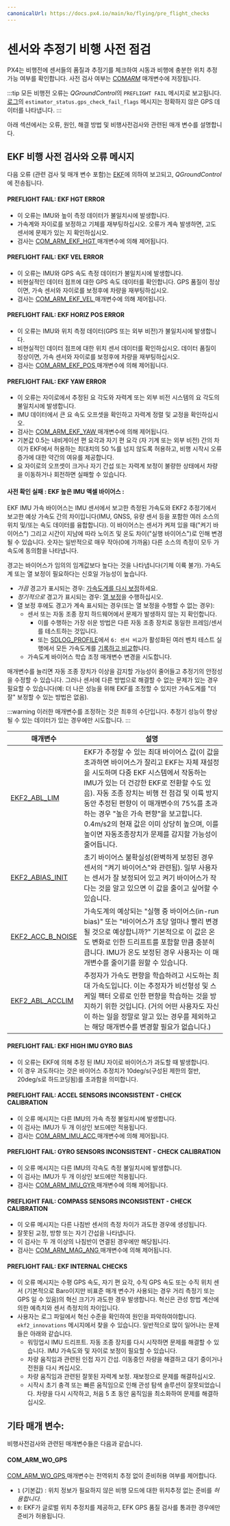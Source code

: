 ```yaml
---
canonicalUrl: https://docs.px4.io/main/ko/flying/pre_flight_checks
---
```


# 센서와 추정기 비행 사전 점검

PX4는 비행전에 센서들의 품질과 추정기를 체크하여 시동과 비행에 충분한 위치 추정 가능 여부를 확인합니다. 사전 검사 여부는 [ COM*ARM*](../advanced_config/parameter_reference.md#commander) 매개변수에 저장됩니다.

:::tip
모든 비행전 오류는 *QGroundControl*의 `PREFLIGHT FAIL` 메시지로 보고됩니다. [로그](../getting_started/flight_reporting.md)의 `estimator_status.gps_check_fail_flags` 메시지는 정확하지 않은 GPS 데이터를 나타냅니다.
:::

아래 섹션에서는 오류, 원인, 해결 방법 및 비행사전검사와 관련된 매개 변수를 설명합니다.

## EKF 비행 사전 검사와 오류 메시지

다음 오류 (관련 검사 및 매개 변수 포함)는 [EKF](../advanced_config/tuning_the_ecl_ekf.md)에 의하여 보고되고, *QGroundControl*에 전송됩니다.

#### PREFLIGHT FAIL: EKF HGT ERROR

* 이 오류는 IMU와 높이 측정 데이터가 불일치시에 발생합니다.
* 가속계와 자이로를 보정하고 기체를 재부팅하십시오. 오류가 계속 발생하면, 고도 센서에 문제가 있는 지 확인하십시오.
* 검사는 [ COM_ARM_EKF_HGT ](../advanced_config/parameter_reference.md#COM_ARM_EKF_HGT) 매개변수에 의해 제어됩니다.

#### PREFLIGHT FAIL: EKF VEL ERROR

* 이 오류는 IMU와 GPS 속도 측정 데이터가 불일치시에 발생합니다.
* 비현실적인 데이터 점프에 대한 GPS 속도 데이터를 확인합니다. GPS 품질이 정상이면, 가속 센서와 자이로를 보정후에 차량을 재부팅하십시오.
* 검사는 [ COM_ARM_EKF_VEL ](../advanced_config/parameter_reference.md#COM_ARM_EKF_VEL) 매개변수에 의해 제어됩니다.

#### PREFLIGHT FAIL: EKF HORIZ POS ERROR

* 이 오류는 IMU와 위치 측정 데이터(GPS 또는 외부 비전)가 불일치시에 발생합니다.
* 비현실적인 데이터 점프에 대한 위치 센서 데이터를 확인하십시오. 데이터 품질이 정상이면, 가속 센서와 자이로를 보정후에 차량을 재부팅하십시오.
* 검사는 [ COM_ARM_EKF_POS ](../advanced_config/parameter_reference.md#COM_ARM_EKF_POS) 매개변수에 의해 제어됩니다.

#### PREFLIGHT FAIL: EKF YAW ERROR

* 이 오류는 자이로에서 추정된 요 각도와 자력계 또는 외부 비전 시스템의 요 각도의 불일치시에 발생합니다.
* IMU 데이터에서 큰 요 속도 오프셋을 확인하고 자력계 정렬 및 교정을 확인하십시오.
* 검사는 [ COM_ARM_EKF_YAW ](../advanced_config/parameter_reference.md#COM_ARM_EKF_YAW) 매개변수에 의해 제어됩니다.
* 기본값 0.5는 내비게이션 편 요각과 자기 편 요각 (자 기계 또는 외부 비전) 간의 차이가 EKF에서 허용하는 최대치의 50 %를 넘지 않도록 허용하고, 비행 시작시 오류 증가에 대한 약간의 여유를 제공합니다.
* 요 자이로의 오프셋이 크거나 자기 간섭 또는 자력계 보정이 불량한 상태에서 차량을 이동하거나 회전하면 실패할 수 있습니다.

#### 사전 확인 실패 : EKF 높은 IMU 액셀 바이어스  :

<!-- https://github.com/PX4/PX4-Autopilot/blob/release/1.14/src/modules/commander/Arming/PreFlightCheck/checks/ekf2Check.cpp#L267 -->
<!-- Useful primer on biases: https://www.vectornav.com/resources/inertial-navigation-primer/specifications--and--error-budgets/specs-imuspecs -->
<!-- Mathieu Bresciani is expert -->

EKF IMU 가속 바이어스는 IMU 센서에서 보고한 측정된 가속도와 EKF2 추정기에서 보고한 예상 가속도 간의 차이입니다(IMU, GNSS, 유량 센서 등을 포함한 여러 소스의 위치 및/또는 속도 데이터를 융합합니다). 이 바이어스는 센서가 켜져 있을 때("켜기 바이어스") 그리고 시간이 지남에 따라 노이즈 및 온도 차이("실행 바이어스")로 인해 변경될 수 있습니다. 숫자는 일반적으로 매우 작아(0에 가까움) 다른 소스의 측정이 모두 가속도에 동의함을 나타냅니다.

경고는 바이어스가 임의의 임계값보다 높다는 것을 나타냅니다(기체 이륙 불가). 가속도계 또는 열 보정이 필요하다는 신호일 가능성이 높습니다.

- *가끔* 경고가 표시되는 경우: [가속도계를 다시 보정](../config/accelerometer.md)하세요.
- *정기적으로* 경고가 표시되는 경우: [열 보정](../advanced_config/sensor_thermal_calibration.md)을 수행하십시오.
- 열 보정 후에도 경고가 계속 표시되는 경우(또는 열 보정을 수행할 수 없는 경우):
  - 센서 또는 자동 조종 장치 하드웨어에서 문제가 발생하지 않는 지 확인합니다.
    - 이를 수행하는 가장 쉬운 방법은 다른 자동 조종 장치로 동일한 프레임/센서를 테스트하는 것입니다.
    - 또는 [SDLOG_PROFILE](../advanced_config/parameter_reference.md#SDLOG_PROFILE)에서 `6: 센서 비교`가 활성화된 여러 벤치 테스트 실행에서 모든 가속도계를 [기록하고 비교](../dev_log/logging.md#configuration)합니다.
  - 가속도계 바이어스 학습 조정 매개변수 변경을 시도합니다.

매개변수를 늘리면 자동 조종 장치가 이상을 감지할 가능성이 줄어들고 추정기의 안정성을 수정할 수 있습니다. 그러나 센서에 다른 방법으로 해결할 수 없는 문제가 있는 경우 필요할 수 있습니다(예: 더 나은 성능을 위해 EKF를 조정할 수 있지만 가속도계를 "더 잘" 보정할 수 있는 방법은 없음).

:::warning
이러한 매개변수를 조정하는 것은 최후의 수단입니다.
추정기 성능이 향상될 수 있는 데이터가 있는 경우에만 시도합니다.
:::

| 매개변수                                                                                                      | 설명                                                                                                                                                                                                                                                        |
| --------------------------------------------------------------------------------------------------------- | --------------------------------------------------------------------------------------------------------------------------------------------------------------------------------------------------------------------------------------------------------- |
| <a id="EKF2_ABL_LIM"></a>[EKF2_ABL_LIM](../advanced_config/parameter_reference.md#EKF2_ABL_LIM)         | EKF가 추정할 수 있는 최대 바이어스 값(이 값을 초과하면 바이어스가 잘리고 EKF는 자체 재설정을 시도하며 다중 EKF 시스템에서 작동하는 IMU가 있는 더 건강한 EKF로 전환할 수도 있음). 자동 조종 장치는 비행 전 점검 및 이륙 방지 동안 추정된 편향이 이 매개변수의 75%를 초과하는 경우 "높은 가속 편향"을 보고합니다. 0.4m/s2의 현재 값은 이미 상당히 높으며, 이를 높이면 자동조종장치가 문제를 감지할 가능성이 줄어듭니다. |
| <a id="EKF2_ABIAS_INIT"></a>[EKF2_ABIAS_INIT](../advanced_config/parameter_reference.md#EKF2_ABIAS_INIT)   | 초기 바이어스 불확실성(완벽하게 보정된 경우 센서의 "켜기 바이어스"와 관련됨). 일부 사용자는 센서가 잘 보정되어 있고 켜기 바이어스가 작다는 것을 알고 있으면 이 값을 줄이고 싶어할 수 있습니다.                                                                                                                                           |
| <a id="EKF2_ACC_B_NOISE"></a>[EKF2_ACC_B_NOISE](../advanced_config/parameter_reference.md#EKF2_ACC_B_NOISE) | 가속도계의 예상되는 "실행 중 바이어스(in-run bias)" 또는 "바이어스가 초당 얼마나 빨리 변경될 것으로 예상합니까?" 기본적으로 이 값은 온도 변화로 인한 드리프트를 포함할 만큼 충분히 큽니다. IMU가 온도 보정된 경우 사용자는 이 매개변수를 줄이기를 원할 수 있습니다.                                                                                            |
| <a id="EKF2_ABL_ACCLIM"></a>[EKF2_ABL_ACCLIM](../advanced_config/parameter_reference.md#EKF2_ABL_ACCLIM)   | 추정자가 가속도 편향을 학습하려고 시도하는 최대 가속도입니다. 이는 추정자가 비선형성 및 스케일 팩터 오류로 인한 편향을 학습하는 것을 방지하기 위한 것입니다. (거의 어떤 사용자도 자신이 하는 일을 정말로 알고 있는 경우를 제외하고는 해당 매개변수를 변경할 필요가 없습니다.)                                                                                               |


#### PREFLIGHT FAIL: EKF HIGH IMU GYRO BIAS

* 이 오류는 EKF에 의해 추정 된 IMU 자이로 바이어스가 과도할 때 발생합니다.
* 이 경우 과도하다는 것은 바이어스 추정치가 10deg/s(구성된 제한의 절반, 20deg/s로 하드코딩됨)를 초과함을 의미합니다.

#### PREFLIGHT FAIL: ACCEL SENSORS INCONSISTENT - CHECK CALIBRATION

* 이 오류 메시지는 다른 IMU의 가속 측정 불일치시에 발생합니다.
* 이 검사는 IMU가 두 개 이상인 보드에만 적용됩니다.
* 검사는 [ COM_ARM_IMU_ACC ](../advanced_config/parameter_reference.md#COM_ARM_IMU_ACC) 매개변수에 의해 제어됩니다.

#### PREFLIGHT FAIL: GYRO SENSORS INCONSISTENT - CHECK CALIBRATION

* 이 오류 메시지는 다른 IMU의 각속도 측정 불일치시에 발생합니다.
* 이 검사는 IMU가 두 개 이상인 보드에만 적용됩니다.
* 검사는 [ COM_ARM_IMU_GYR ](../advanced_config/parameter_reference.md#COM_ARM_IMU_GYR) 매개변수에 의해 제어됩니다.

#### PREFLIGHT FAIL: COMPASS SENSORS INCONSISTENT - CHECK CALIBRATION

* 이 오류 메시지는 다른 나침반 센서의 측정 차이가 과도한 경우에 생성됩니다.
* 잘못된 교정, 방향 또는 자기 간섭을 나타냅니다.
* 이 검사는 두 개 이상의 나침반이 연결된 경우에만 해당됩니다.
* 검사는 [ COM_ARM_MAG_ANG ](../advanced_config/parameter_reference.md#COM_ARM_MAG_ANG) 매개변수에 의해 제어됩니다.

#### PREFLIGHT FAIL: EKF INTERNAL CHECKS

* 이 오류 메시지는 수평 GPS 속도, 자기 편 요각, 수직 GPS 속도 또는 수직 위치 센서 (기본적으로 Baro이지만 비표준 매개 변수가 사용되는 경우 거리 측정기 또는 GPS 일 수 있음)의 혁신 크기가 과도한 경우 발생합니다. 혁신은 관성 항법 계산에 의한 예측치와 센서 측정치의 차이입니다.
* 사용자는 로그 파일에서 혁신 수준을 확인하여 원인을 파악하여야합니다. `ekf2_innovations` 메시지에서 찾을 수 있습니다. 일반적으로 많이 일어나는 문제들은 아래와 같습니다.
  * 워밍업시 IMU 드리프트. 자동 조종 장치를 다시 시작하면 문제를 해결할 수 있습니다. IMU 가속도와 및 자이로 보정이 필요할 수 있습니다.
  * 차량 움직임과 관련된 인접 자기 간섭. 이동중인 차량을 해결하고 대기 중이거나 전원을 다시 켜십시오.
  * 차량 움직임과 관련된 잘못된 자력계 보정. 재보정으로 문제를 해결하십시오.
  * 시작시 초기 충격 또는 빠른 움직임으로 인해 관성 탐색 솔루션이 잘못되었습니다. 차량을 다시 시작하고, 처음 5 초 동안 움직임을 최소화하여 문제를 해결하십시오.


## 기타 매개 변수:

비행사전검사와 관련된 매개변수들은 다음과 같습니다.

#### COM_ARM_WO_GPS

[ COM_ARM_WO_GPS ](../advanced_config/parameter_reference.md#COM_ARM_WO_GPS) 매개변수는 전역위치 추정 없이 준비허용 여부를 제어합니다.
- `1` (기본값) : 위치 정보가 필요하지 않은 비행 모드에 대한 위치추정 없는 준비를 *허용합니다*.
- `0`: EKF가 글로벌 위치 추정치를 제공하고, EFK GPS 품질 검사를 통과한 경우에만 준비가 허용됩니다.

